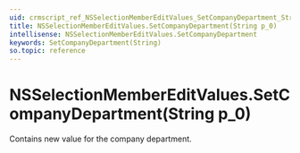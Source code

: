 ```yaml
---
uid: crmscript_ref_NSSelectionMemberEditValues_SetCompanyDepartment_String_p_0
title: NSSelectionMemberEditValues.SetCompanyDepartment(String p_0)
intellisense: NSSelectionMemberEditValues.SetCompanyDepartment
keywords: SetCompanyDepartment(String)
so.topic: reference
---
```


# NSSelectionMemberEditValues.SetCompanyDepartment(String p_0)

Contains new value for the company department.

